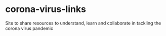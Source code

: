 # corona-virus-links
Site to share resources to understand, learn and collaborate in tackling the corona virus pandemic
